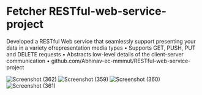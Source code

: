 # Fetcher RESTful-web-service-project
Developed a RESTful Web service that seamlessly support
presenting your data in a variety ofrepresentation media types
• Supports GET, PUSH, PUT and DELETE requests
• Abstracts low-level details of the client-server communication
• github.com/Abhinav-ec-mmmut/RESTful-web-service-project

![Screenshot (362)](https://user-images.githubusercontent.com/63703601/93584001-513ac880-f9c2-11ea-9cc2-41b6e7ab29c9.png)
![Screenshot (359)](https://user-images.githubusercontent.com/63703601/93584007-53048c00-f9c2-11ea-99f0-043da6e1551e.png)
![Screenshot (360)](https://user-images.githubusercontent.com/63703601/93584012-5566e600-f9c2-11ea-9afe-f34065c78c00.png)
![Screenshot (361)](https://user-images.githubusercontent.com/63703601/93584017-56981300-f9c2-11ea-8839-640c4da72c2d.png)

